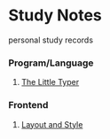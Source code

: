 # Study Notes
personal study records
### Program/Language
1. [The Little Typer](./The_Little_Typer.md)

### Frontend
1. [Layout and Style](./Layout_and_Style.md)